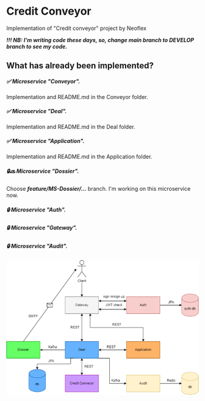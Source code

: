 # Credit Conveyor
Implementation of "Credit conveyor" project by Neoflex

***!!! NB: I'm writing code these days, so, change main branch to DEVELOP branch to see my code.***

## What has already been implemented?

##### :white_check_mark: Microservice "Conveyor".   
Implementation and README.md in the Conveyor folder.   
##### :white_check_mark: Microservice "Deal".
Implementation and README.md in the Deal folder. 
##### :white_check_mark: Microservice "Application". 
Implementation and README.md in the Application folder. 
##### :lock::soon: Microservice "Dossier". 
Choose ___feature/MS-Dossier/...___ branch. I'm working on this microservice now. 
##### :lock: Microservice "Auth".   
##### :lock: Microservice "Gateway".   
##### :lock: Microservice "Audit".   

![Architecture](https://github.com/AnastasiyaPesto/CreditConveyor/blob/main/Images/Architecture.png)
